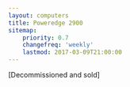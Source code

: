 ```yaml
---
layout: computers
title: Poweredge 2900
sitemap:
    priority: 0.7
    changefreq: 'weekly'
    lastmod: 2017-03-09T21:00:00
---
```

[Decommissioned and sold]
